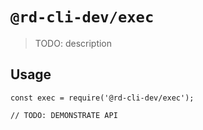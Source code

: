 # `@rd-cli-dev/exec`

> TODO: description

## Usage

```
const exec = require('@rd-cli-dev/exec');

// TODO: DEMONSTRATE API
```
